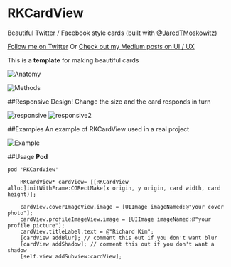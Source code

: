 RKCardView
==========
Beautiful Twitter / Facebook style cards (built with [@JaredTMoskowitz](https://twitter.com/jaredtmoskowitz))

[Follow me on Twitter](https://twitter.com/cwRichardKim)
Or [Check out my Medium posts on UI / UX](https://medium.com/@cwRichardKim)

This is a **template** for making beautiful cards

![Anatomy](http://i.imgur.com/bRZpKIZ.png)

![Methods](http://i.imgur.com/j86bi2u.png)

##Responsive Design!
Change the size and the card responds in turn

![responsive](http://i.imgur.com/JjogZGtl.png)
![responsive2](http://i.imgur.com/shA68PXl.png)

##Examples
An example of RKCardView used in a real project

![Example](http://i.imgur.com/YVaSExwl.png)

##Usage
__Pod__
```objc-c
pod 'RKCardView'
```

```obj-c
    RKCardView* cardView= [[RKCardView alloc]initWithFrame:CGRectMake(x origin, y origin, card width, card height)];
    
    cardView.coverImageView.image = [UIImage imageNamed:@"your cover photo"];
    cardView.profileImageView.image = [UIImage imageNamed:@"your profile picture"];
    cardView.titleLabel.text = @"Richard Kim";
    [cardView addBlur]; // comment this out if you don't want blur
    [cardView addShadow]; // comment this out if you don't want a shadow
    [self.view addSubview:cardView];
```
